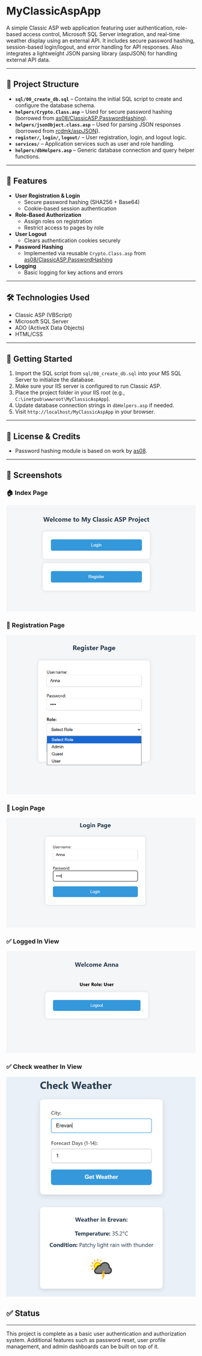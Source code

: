 ﻿# MyClassicAspApp

A simple Classic ASP web application featuring user authentication, role-based access control, Microsoft SQL Server integration, and real-time weather display using an external API.
It includes secure password hashing, session-based login/logout, and error handling for API responses.
Also integrates a lightweight JSON parsing library (aspJSON) for handling external API data.

---

## 📁 Project Structure

- **`sql/00_create_db.sql`** – Contains the initial SQL script to create and configure the database schema.
- **`helpers/Crypto.Class.asp`** – Used for secure password hashing (borrowed from [as08/ClassicASP.PasswordHashing](https://github.com/as08/ClassicASP.PasswordHashing)).
- **`helpers/jsonObject.class.asp`** – Used for parsing JSON responses (borrowed from [rcdmk/aspJSON](https://github.com/rcdmk/aspJSON)).
- **`register/`, `login/`, `logout/`** – User registration, login, and logout logic.
- **`services/`** – Application services such as user and role handling.
- **`helpers/dbHelpers.asp`** – Generic database connection and query helper functions.

---

## 🔐 Features

- **User Registration & Login**
  - Secure password hashing (SHA256 + Base64)
  - Cookie-based session authentication
- **Role-Based Authorization**
  - Assign roles on registration
  - Restrict access to pages by role
- **User Logout**
  - Clears authentication cookies securely
- **Password Hashing**
  - Implemented via reusable `Crypto.Class.asp` from [as08/ClassicASP.PasswordHashing](https://github.com/as08/ClassicASP.PasswordHashing)
- **Logging**
  - Basic logging for key actions and errors

---

## 🛠️ Technologies Used

- Classic ASP (VBScript)
- Microsoft SQL Server
- ADO (ActiveX Data Objects)
- HTML/CSS

---

## 🚀 Getting Started

1. Import the SQL script from `sql/00_create_db.sql` into your MS SQL Server to initialize the database.
2. Make sure your IIS server is configured to run Classic ASP.
3. Place the project folder in your IIS root (e.g., `C:\inetpub\wwwroot\MyClassicAspApp`).
4. Update database connection strings in `dbHelpers.asp` if needed.
5. Visit `http://localhost/MyClassicAspApp` in your browser.

---

## 📝 License & Credits

- Password hashing module is based on work by [as08](https://github.com/as08/ClassicASP.PasswordHashing).

---

## 📸 Screenshots

### 🏠 Index Page
![Index Page](assets/index.png)

### 📝 Registration Page
![Register Page](assets/register.png)

### 👤 Login Page
![Login Page](assets/login.png)

### ✅ Logged In View
![Logged In](assets/loggedIn.png)

### ✅ Check weather In View
![Logged In](assets/weather.png)

## ✅ Status

---

This project is complete as a basic user authentication and authorization system. Additional features such as password reset, user profile management, and admin dashboards can be built on top of it.
